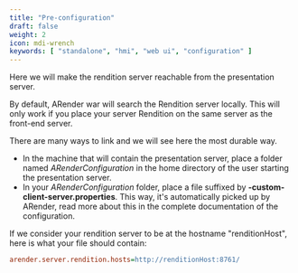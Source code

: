 ```yaml
---
title: "Pre-configuration"
draft: false
weight: 2
icon: mdi-wrench
keywords: [ "standalone", "hmi", "web ui", "configuration" ]
---
```


Here we will make the rendition server reachable
from the presentation server.

By default, ARender war will search the Rendition server
locally. This will only work if you place your server
Rendition on the same server as the front-end server.

There are many ways to link and we will see
here the most durable way.

- In the machine that will contain the presentation server,
     place a folder named *ARenderConfiguration* in
     the home directory of the user starting the
     presentation server.
- In your *ARenderConfiguration* folder, place a file suffixed by
     **-custom-client-server.properties**. This way,
     it's automatically picked up by ARender, read more
     about this in the complete documentation of the configuration.

If we consider your rendition server to be at the hostname "renditionHost",
here is what your file should contain:


```cfg
arender.server.rendition.hosts=http://renditionHost:8761/
```

